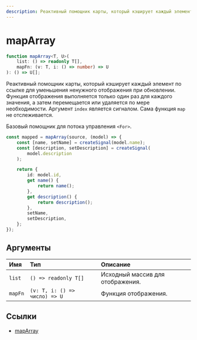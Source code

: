 ```yaml
---
description: Реактивный помощник карты, который кэширует каждый элемент по ссылке для уменьшения ненужного отображения при обновлении
---
```


# mapArray

```ts
function mapArray<T, U>(
    list: () => readonly T[],
    mapFn: (v: T, i: () => number) => U
): () => U[];
```

Реактивный помощник карты, который кэширует каждый элемент по ссылке для уменьшения ненужного отображения при обновлении. Функция отображения выполняется только один раз для каждого значения, а затем перемещается или удаляется по мере необходимости. Аргумент `index` является сигналом. Сама функция `map` не отслеживается.

Базовый помощник для потока управления `<For>`.

```ts
const mapped = mapArray(source, (model) => {
    const [name, setName] = createSignal(model.name);
    const [description, setDescription] = createSignal(
        model.description
    );

    return {
        id: model.id,
        get name() {
            return name();
        },
        get description() {
            return description();
        },
        setName,
        setDescription,
    };
});
```

## Аргументы

| Имя     | Тип                           | Описание                         |
| :------ | :---------------------------- | :------------------------------- |
| `list`  | `() => readonly T[]`          | Исходный массив для отображения. |
| `mapFn` | `(v: T, i: () => число) => U` | Функция отображения.             |

## Ссылки

-   [mapArray](https://docs.solidjs.com/references/api-reference/reactive-utilities/mapArray)
